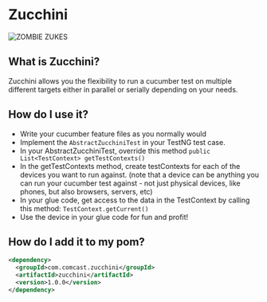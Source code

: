 Zucchini
========
![ZOMBIE ZUKES](http://www.fruitycuties.com/images/humour/138-cartoon-zucchini-joke.gif)

What is Zucchini?
-----------------
Zucchini allows you the flexibility to run a cucumber test on multiple different targets either in parallel or serially depending on your needs.

How do I use it?
----------------
* Write your cucumber feature files as you normally would
* Implement the `AbstractZucchiniTest` in your TestNG test case.
* In your AbstractZucchiniTest, override this method `public List<TestContext> getTestContexts()`
* In the getTestContexts method, create testContexts for each of the devices you want to run against.  (note that a device can be anything you can run your cucumber test against - not just physical devices, like phones, but also browsers, servers, etc)
* In your glue code, get access to the data in the TestContext by calling this method:	`TestContext.getCurrent()`
* Use the device in your glue code for fun and profit!

How do I add it to my pom?
--------------------------
```xml
<dependency>
  <groupId>com.comcast.zucchini</groupId>
  <artifactId>zucchini</artifactId>
  <version>1.0.0</version>
</dependency>
```

